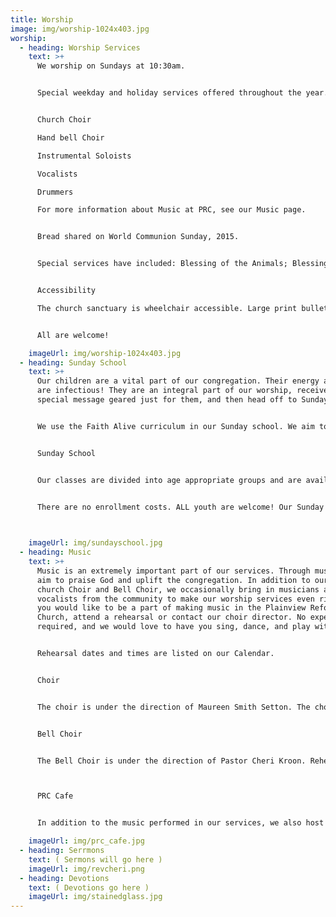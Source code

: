 ```yaml
---
title: Worship
image: img/worship-1024x403.jpg
worship:
  - heading: Worship Services
    text: >+
      We worship on Sundays at 10:30am.


      Special weekday and holiday services offered throughout the year. We are committed to heart-felt, inspiring, and surprising worship! We honor the traditions of the past and seek to include contemporary elements too. Every month we create a special service with modern music and we celebrate in song regularly with the following:


      Church Choir

      Hand bell Choir

      Instrumental Soloists

      Vocalists

      Drummers

      For more information about Music at PRC, see our Music page.


      Bread shared on World Communion Sunday, 2015.


      Special services have included: Blessing of the Animals; Blessing of the Backpacks; Taize Services, The Transformative Power of Water; and many more. (See our CALENDAR for specifics on all our worship celebrations). Immediately following worship we gather for a hot lunch, coffee, tea, treats and fellowship.


      Accessibility

      The church sanctuary is wheelchair accessible. Large print bulletins are available for the visually impaired and print out sermons are available upon request for the hearing impaired.


      All are welcome!

    imageUrl: img/worship-1024x403.jpg
  - heading: Sunday School
    text: >+
      Our children are a vital part of our congregation. Their energy and wonder
      are infectious! They are an integral part of our worship, receive a
      special message geared just for them, and then head off to Sunday school.


      We use the Faith Alive curriculum in our Sunday school. We aim to create a safe environment where our children can express themselves, as well as question and explore how God fits into their lives.


      Sunday School


      Our classes are divided into age appropriate groups and are available from preschool thru high school. We provide a nursery for infants and toddlers in our Education Wing. Additionally, we offer confirmation classes (generally targeted towards students 15+ years old), so that they can continue to be faithful followers of Jesus.


      There are no enrollment costs. ALL youth are welcome! Our Sunday school runs from Sept-June. Children can join any time.

       

    imageUrl: img/sundayschool.jpg
  - heading: Music
    text: >+
      Music is an extremely important part of our services. Through music, we
      aim to praise God and uplift the congregation. In addition to our own
      church Choir and Bell Choir, we occasionally bring in musicians and
      vocalists from the community to make our worship services even richer. If
      you would like to be a part of making music in the Plainview Reformed
      Church, attend a rehearsal or contact our choir director. No experience is
      required, and we would love to have you sing, dance, and play with us.


      Rehearsal dates and times are listed on our Calendar.


      Choir


      The choir is under the direction of Maureen Smith Setton. The choir rehearses on Sundays at 9:30am in the Sanctuary. We are blessed with a performance by our choir during every Sunday worship service and their special holiday programs are a joy to behold.


      Bell Choir


      The Bell Choir is under the direction of Pastor Cheri Kroon. Rehearsals are Saturdays at 11am in the Church Sanctuary. Our bell choir performs during special holiday worship services. Our next performance will be Easter Sunday!



      PRC Cafe


      In addition to the music performed in our services, we also host a monthly cafe, open to the community where musicians, poets, and artists are encouraged to share their work. The event is open to people of all faiths and is a time to grow in community while enjoying wonderful music, art, and food. For more information on the cafe, click here.

    imageUrl: img/prc_cafe.jpg
  - heading: Serrmons
    text: ( Sermons will go here )
    imageUrl: img/revcheri.png
  - heading: Devotions
    text: ( Devotions go here )
    imageUrl: img/stainedglass.jpg
---
```

